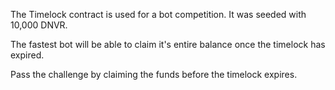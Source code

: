 The Timelock contract is used for a bot competition. It was seeded with 10,000 DNVR.

The fastest bot will be able to claim it's entire balance once the timelock has expired.

Pass the challenge by claiming the funds before the timelock expires.